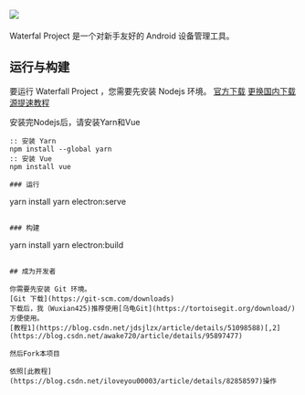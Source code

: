 # ![](https://waterblock79.github.io/waterfall/assets/headPicture.png)

Waterfal Project 是一个对新手友好的 Android 设备管理工具。

## 运行与构建

要运行 Waterfall Project ，您需要先安装 Nodejs 环境。
[官方下载](https://nodejs.org/zh-cn/download/)
[更换国内下载源提速教程](https://segmentfault.com/a/1190000023314583)

安装完Nodejs后，请安装Yarn和Vue

```
:: 安装 Yarn 
npm install --global yarn
:: 安装 Vue
npm install vue

### 运行

```
yarn install
yarn electron:serve
```

### 构建

```
yarn install
yarn electron:build
```

## 成为开发者

你需要先安装 Git 环境。
[Git 下载](https://git-scm.com/downloads)
下载后，我（Wuxian425)推荐使用[乌龟Git](https://tortoisegit.org/download/)方便使用。
[教程1](https://blog.csdn.net/jdsjlzx/article/details/51098588)[,2](https://blog.csdn.net/awake720/article/details/95897477)

然后Fork本项目

依照[此教程](https://blog.csdn.net/iloveyou00003/article/details/82858597)操作

